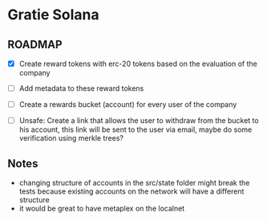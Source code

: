 # Gratie Solana


## ROADMAP

* [x] Create reward tokens with erc-20 tokens based on the evaluation of the company
* [ ] Add metadata to these reward tokens
* [ ] Create a rewards bucket (account) for every user of the company
* [ ] Unsafe: Create a link that allows the user to withdraw from the bucket to his account, this link will be sent to the user via email, maybe do some verification using merkle trees?



## Notes

* changing structure of accounts in the src/state folder might break the tests because existing accounts on the network will have a different structure
* it would be great to have metaplex on the localnet